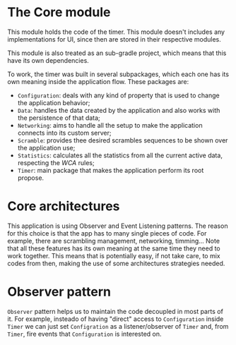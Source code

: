 # The Core module

This module holds the code of the timer. This module doesn't includes any implementations for UI, since
then are stored in their respective modules.

This module is also treated as an sub-gradle project, which means that this have its own dependencies.

To work, the timer was built in several subpackages, which each one has its own meaning inside the
application flow. These packages are:
- `Configuration`: deals with any kind of property that is used to change the application behavior;
- `Data`: handles the data created by the application and also works with the persistence of that data;
- `Networking`: aims to handle all the setup to make the application connects into its custom server;
- `Scramble`: provides thee desired scrambles sequences to be shown over the application use;
- `Statistics`: calculates all the statistics from all the current active data, respecting the _WCA_ rules;
- `Timer`: main package that makes the application perform its root propose.

# Core architectures

This application is using Observer and Event Listening patterns. The reason for this choice is that the app
has to many single pieces of code. For example, there are scrambling management, networking, timming... Note
that all these features has its own meaning at the same time they need to work together. This means that is
potentially easy, if not take care, to mix codes from then, making the use of some architectures strategies
needed.

# Observer pattern

`Observer` pattern helps us to maintain the code decoupled in most parts of it. For example, insteado of having
"direct" access to `Configuration` inside `Timer` we can just set `Configration` as a listener/observer of
`Timer` and, from `Timer`, fire events that `Configuration` is interested on.
